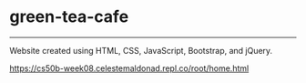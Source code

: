 # green-tea-cafe
----
Website created using HTML, CSS, JavaScript, Bootstrap, and jQuery.


https://cs50b-week08.celestemaldonad.repl.co/root/home.html
